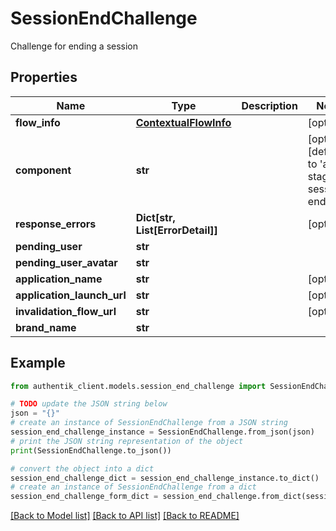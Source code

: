 # SessionEndChallenge

Challenge for ending a session

## Properties

Name | Type | Description | Notes
------------ | ------------- | ------------- | -------------
**flow_info** | [**ContextualFlowInfo**](ContextualFlowInfo.md) |  | [optional] 
**component** | **str** |  | [optional] [default to 'ak-stage-session-end']
**response_errors** | **Dict[str, List[ErrorDetail]]** |  | [optional] 
**pending_user** | **str** |  | 
**pending_user_avatar** | **str** |  | 
**application_name** | **str** |  | [optional] 
**application_launch_url** | **str** |  | [optional] 
**invalidation_flow_url** | **str** |  | [optional] 
**brand_name** | **str** |  | 

## Example

```python
from authentik_client.models.session_end_challenge import SessionEndChallenge

# TODO update the JSON string below
json = "{}"
# create an instance of SessionEndChallenge from a JSON string
session_end_challenge_instance = SessionEndChallenge.from_json(json)
# print the JSON string representation of the object
print(SessionEndChallenge.to_json())

# convert the object into a dict
session_end_challenge_dict = session_end_challenge_instance.to_dict()
# create an instance of SessionEndChallenge from a dict
session_end_challenge_form_dict = session_end_challenge.from_dict(session_end_challenge_dict)
```
[[Back to Model list]](../README.md#documentation-for-models) [[Back to API list]](../README.md#documentation-for-api-endpoints) [[Back to README]](../README.md)



